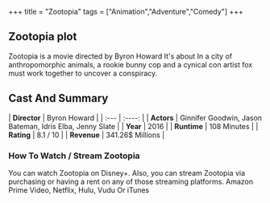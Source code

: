 +++
title = "Zootopia"
tags = ["Animation","Adventure","Comedy"]
+++
## Zootopia plot
Zootopia is a movie directed by Byron Howard It's about In a city of anthropomorphic animals, a rookie bunny cop and a cynical con artist fox must work together to uncover a conspiracy.
## Cast And Summary
| **Director**      | Byron Howard |
    | :---        |    :----:   |
    |  **Actors** | Ginnifer Goodwin, Jason Bateman, Idris Elba, Jenny Slate |
    | **Year**   | 2016    |
    |  **Runtime** | 108 Minutes |
    |  **Rating** | 8.1 / 10 | 
    |  **Revenue** | 341.26$ Millions |
### How To Watch / Stream Zootopia
You can watch Zootopia on Disney+.
Also, you can stream Zootopia via purchasing or having a rent on any of those streaming platforms.
Amazon Prime Video, Netflix, Hulu, Vudu Or iTunes
